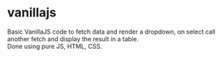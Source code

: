 # vanillajs

Basic VanillaJS code to fetch data and render a dropdown, on select call another fetch and display the result in a table.\
Done using pure JS, HTML, CSS.
